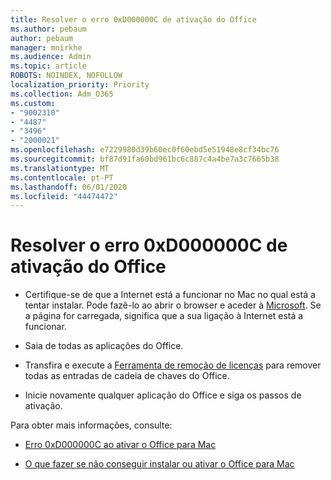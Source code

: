 ```yaml
---
title: Resolver o erro 0xD000000C de ativação do Office
ms.author: pebaum
author: pebaum
manager: mnirkhe
ms.audience: Admin
ms.topic: article
ROBOTS: NOINDEX, NOFOLLOW
localization_priority: Priority
ms.collection: Adm_O365
ms.custom:
- "9002310"
- "4487"
- "3496"
- "2000021"
ms.openlocfilehash: e7229980d39b60ec0f60ebd5e51948e8cf34bc76
ms.sourcegitcommit: bf87d91fa60bd961bc6c887c4a4be7a3c7665b38
ms.translationtype: MT
ms.contentlocale: pt-PT
ms.lasthandoff: 06/01/2020
ms.locfileid: "44474472"
---
```

# <a name="resolve-office-activation-error-0xd000000c"></a>Resolver o erro 0xD000000C de ativação do Office

- Certifique-se de que a Internet está a funcionar no Mac no qual está a tentar instalar. Pode fazê-lo ao abrir o browser e aceder à [Microsoft](https://www.microsoft.com). Se a página for carregada, significa que a sua ligação à Internet está a funcionar.

- Saia de todas as aplicações do Office.

- Transfira e execute a [Ferramenta de remoção de licenças](https://go.microsoft.com/fwlink/?linkid=849815) para remover todas as entradas de cadeia de chaves do Office.

- Inicie novamente qualquer aplicação do Office e siga os passos de ativação.

Para obter mais informações, consulte:

- [Erro 0xD000000C ao ativar o Office para Mac](https://support.office.com/article/error-0xd000000c-when-activating-office-for-mac-da865931-4658-4829-ba2d-8133390c6d25)

- [O que fazer se não conseguir instalar ou ativar o Office para Mac](https://support.office.com/article/what-to-try-if-you-can-t-install-or-activate-office-for-mac-5efba2b4-b1e6-4e5f-bf3c-6ab945d03dea)

